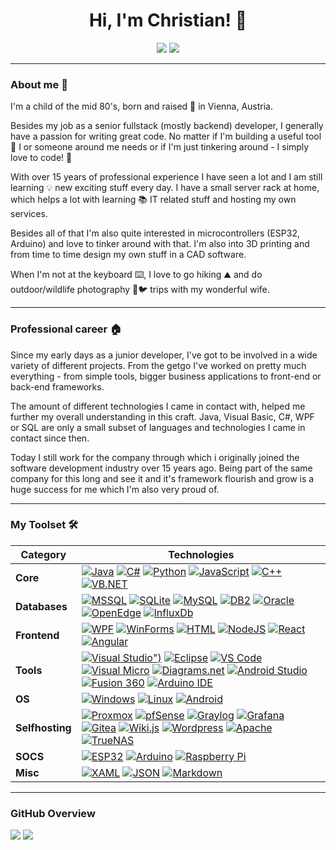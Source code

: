 <h1 align="center">Hi, I'm Christian! 👋</h1>

<!-- Links -->
<p align="center">
  <a href="https://stackoverflow.com/users/19284187/gishan86"><img src="https://img.shields.io/badge/-Gishan86-f48225?style=flat&logo=Stackoverflow&logoColor=white" /></a>
  <a href="https://github.com/Gishan86"><img src="https://img.shields.io/badge/-Gishan86-3a3a3a?style=flat&logo=GitHub&logoColor=white" /></a>
</p>

--------------

<!-- About me -->
<h3>About me 🧔</h3>
<p>
I'm a child of the mid 80's, born and raised 🍼 in Vienna, Austria.

Besides my job as a senior fullstack (mostly backend) developer, I generally have a passion for writing great code.
No matter if I'm building a useful tool 🔨 I or someone around me needs or if I'm just tinkering around - I simply love to code! 💖

With over 15 years of professional experience I have seen a lot and I am still learning 💡 new exciting stuff every day.
I have a small server rack at home, which helps a lot with learning 📚 IT related stuff and hosting my own services.
  
Besides all of that I'm also quite interested in microcontrollers (ESP32, Arduino) and love to tinker around with that.
I'm also into 3D printing and from time to time design my own stuff in a CAD software.

When I'm not at the keyboard ⌨️, I love to go hiking ⛰️ and do outdoor/wildlife photography 📸🐦 trips with my wonderful wife.
</p>

-------------

<!-- Professsional work -->
<h3>Professional career 🏠</h3>
<p>
Since my early days as a junior developer, I've got to be involved in a wide variety of different projects.
From the getgo I've worked on pretty much everything - from simple tools, bigger business applications to front-end or back-end frameworks.

The amount of different technologies I came in contact with, helped me further my overall understanding in this craft.
Java, Visual Basic, C#, WPF or SQL are only a small subset of languages and technologies I came in contact since then.

Today I still work for the company through which i originally joined the software development industry over 15 years ago.
Being part of the same company for this long and see it and it's framework flourish and grow is a huge success for me which I'm also very proud of.
</p>

-------------

<!-- My Capabilities -->
<h3>My Toolset 🛠️</h3>
<p>
  
| **Category** | **Technologies** | 
| - | - | 
|  **Core** | [![Java](https://img.shields.io/static/v1?label=&message=Java&color=5382a1&logo=openjdk&logoColor=FFFFFF "Level: High (15+ years of professional experience)")](https://openjdk.java.net) [![C#](https://img.shields.io/static/v1?label=&message=C%23&logo=csharp&color=239120 "Level: High (15+ years of professional xp, but not as much as Java)")](https://docs.microsoft.com/dotnet/csharp) [![Python](https://img.shields.io/static/v1?label=&message=Python&color=1e4260&logo=python&logoColor=FFFFFF "Level: Medium (Using it for small scripts in my homelab)")](https://www.python.org) [![JavaScript](https://img.shields.io/static/v1?label=&message=JavaScript&color=f7de1e&logo=javascript&logoColor=FFFFFF "Level: Low (Used it here and there)")](https://www.w3schools.com/js/) [![C++](https://img.shields.io/static/v1?label=&message=C%2B%2B&logo=cplusplus&color=00599C "Level: Low (hobby projects / Arduino)")](https://www.w3schools.com/CPP) [![VB.NET](https://img.shields.io/static/v1?label=&message=VB.NET&logo=dotnet&color=9013FE "Level: Medium (Used it professionally some time ago)")](https://docs.microsoft.com/en-us/dotnet/visual-basic/) |
|  **Databases** | [![MSSQL](https://img.shields.io/static/v1?label=&message=MSSQL&color=CC2927&logo=microsoftsqlserver&logoColor=FFFFFF "Level: Medium (both a user and admin professionally)")](https://www.microsoft.com/sql-server) [![SQLite](https://img.shields.io/static/v1?label=&message=SQLite&color=044a63&logo=sqlite&logoColor=FFFFFF "Level: Medium (hobby projects)")](https://www.sqlite.org) [![MySQL](https://img.shields.io/static/v1?label=&message=MySQL&color=00728b&logo=mysql&logoColor=FFFFFF "Level: Medium (hobby projects)")](https://www.mysql.com) [![DB2](https://img.shields.io/static/v1?label=&message=DB2&logo=ibm&color=052FAD "Level: Low (worked with it years ago)")](https://www.ibm.com/products/db2-database) [![Oracle](https://img.shields.io/static/v1?label=&message=Oracle&logo=oracle&color=cc5c4b&logoColor=FFFFFF "Level: Low (Some professional use)")](https://www.oracle.com) [![OpenEdge](https://img.shields.io/static/v1?label=&message=OpenEdge&color=5ce500&logo=progress&logoColor=FFFFFF "Level: Low (A little bit at work)")](https://www.progress.com/openedge) [![InfluxDb](https://img.shields.io/static/v1?label=&message=InfluxDb&color=030a29&logo=influxdb&logoColor=FFFFFF "Level: Low (hobby projects)")](https://www.influxdata.com) |
|  **Frontend** | [![WPF](https://img.shields.io/static/v1?label=&message=WPF&color=1e9ef4&logo=windows&logoColor=FFFFFF "Level: High (professionally and hobby)")](https://docs.microsoft.com/en-us/dotnet/desktop/wpf/?view=netframeworkdesktop-4.8) [![WinForms](https://img.shields.io/static/v1?label=&message=WinForms&color=1e9ef4&logo=windows&logoColor=FFFFFF "Level: Medium (Used it at work a long time ago)")](https://docs.microsoft.com/en-us/dotnet/desktop/winforms/) [![HTML](https://img.shields.io/static/v1?label=&message=Html&color=67b7d6&logo=html5&logoColor=FFFFFF "Level: Medium (hobby projects)")](https://www.w3schools.com/html) [![NodeJS](https://img.shields.io/static/v1?label=&message=NodeJS&color=6da55f&logo=nodedotjs&logoColor=FFFFFF "Level: Low (tinkered with it for hobby projects)")](https://nodejs.org) [![React](https://img.shields.io/static/v1?label=&message=React&color=61dafb&logo=react&logoColor=FFFFFF "Level: Low (tinkered with it for hobby projects)")](https://reactjs.org) [![Angular](https://img.shields.io/static/v1?label=&message=Angular&color=dd0030&logo=angular&logoColor=FFFFFF "Level: Low (tinkered with it for hobby projects)")](https://angular.io) |
|  **Tools** | [![Visual Studio](https://img.shields.io/static/v1?label=&message=Visual%20Studio&color=9013FE&logo=visualstudio&logoColor=FFFFFF "Level: High (most beloved dev environment of mine)")")](https://visualstudio.com) [![Eclipse](https://img.shields.io/static/v1?label=&message=Eclipse&color=433481&logo=eclipse&logoColor=FFFFFF "Level: High (using it professionally for 15+ years)")](https://www.eclipse.org) [![VS Code](https://img.shields.io/static/v1?label=&message=VS%20Code&color=9013FE&logo=visualstudiocode&logoColor=FFFFFF "Level: Medium (begins to grow on me)")](https://code.visualstudio.com) [![Visual Micro](https://img.shields.io/static/v1?label=&message=Visual%20Micro&color=85be43&logo=visualstudio&logoColor=FFFFFF "Level: Low (mostly for hobby projects)")](https://www.visualmicro.com) [![Diagrams.net](https://img.shields.io/static/v1?label=&message=Diagrams.net&color=f08605&logo=diagramsdotnet&logoColor=FFFFFF "Level: Medium (documentation for hobby and professional work)")](https://www.diagrams.net) [![Android Studio](https://img.shields.io/static/v1?label=&message=Android%20Studio&color=3ddc85&logo=androidstudio&logoColor=FFFFFF "Level: Low (used it for hobby projects in the past)")](https://developer.android.com/studio)  [![Fusion 360](https://img.shields.io/static/v1?label=&message=Fusion%20360&color=d1802f&logo=autodesk&logoColor=FFFFFF "Level: Medium (hobby projects / 3D printing)")](https://www.autodesk.de/products/fusion-360) [![Arduino IDE](https://img.shields.io/static/v1?label=&message=Arduino%20IDE&color=008284&logo=arduino&logoColor=FFFFFF "Level: Medium (hobby projects)")](https://www.arduino.cc/en/software) |
|  **OS** | [![Windows](https://img.shields.io/static/v1?label=&message=Windows&color=1e9ef4&logo=windows&logoColor=FFFFFF "Level: High (user, admin for as long as I can think)")](https://www.microsoft.com/windows) [![Linux](https://img.shields.io/static/v1?label=&message=Linux&color=185886&logo=linux&logoColor=FFFFFF "Level: Medium (started using it in my homelab in 2019)")](https://www.linux.org) [![Android](https://img.shields.io/static/v1?label=&message=Android&color=9fbe37&logo=android&logoColor=FFFFFF "Level: High (had mostly Android phones in the past)")](https://www.android.com) |
|  **Selfhosting** | [![Proxmox](https://img.shields.io/static/v1?label=&message=Proxmox&color=e56f00&logo=proxmox&logoColor=FFFFFF "Level: Medium (using it in my homelab)")](https://www.proxmox.com) [![pfSense](https://img.shields.io/static/v1?label=&message=pfSense&color=070263&logo=pfsense&logoColor=FFFFFF "Level: Medium (using it in my homelab with all sorts of additional packages)")](https://www.pfsense.org) [![Graylog](https://img.shields.io/static/v1?label=&message=Graylog&color=FF3633&logo=graylog&logoColor=FFFFFF "Level: Low (tried it some time ago)")](https://www.graylog.org) [![Grafana](https://img.shields.io/static/v1?label=&message=Grafana&color=f2771f&logo=grafana&logoColor=FFFFFF "Level: Medium (using it in my homelab)")](https://grafana.com) [![Gitea](https://img.shields.io/static/v1?label=&message=Gitea&color=609926&logo=gitea&logoColor=FFFFFF "Level: Medium (using it in my homelab)")](https://gitea.io) [![Wiki.js](https://img.shields.io/static/v1?label=&message=Wiki.js&color=b7e0f7&logo=wikidotjs&logoColor=FFFFFF "Level: Medium (using it as knowledgebase and documentation plattform in my homelab)")](https://js.wiki) [![Wordpress](https://img.shields.io/static/v1?label=&message=Wordpress&color=0074aa&logo=wordpress&logoColor=FFFFFF "Level: Low (tried it in the past)")](https://wordpress.org) [![Apache](https://img.shields.io/static/v1?label=&message=Apache&color=832777&logo=apache&logoColor=FFFFFF "Level: Low (tinkered with it in the past)")](https://www.apache.org) [![TrueNAS](https://img.shields.io/static/v1?label=&message=TrueNAS&color=0095d5&logo=truenas&logoColor=FFFFFF "Level: Medium (tinkered with it in the past)")](https://www.truenas.com) |
|  **SOCS** | [![ESP32](https://img.shields.io/static/v1?label=&message=ESP32&color=e7352c&logo=espressif&logoColor=FFFFFF "Level: Medium (hobby projects)")](https://www.espressif.com/en/products/socs/esp32) [![Arduino](https://img.shields.io/static/v1?label=&message=Arduino&color=008284&logo=arduino&logoColor=FFFFFF "Level: Medium (hobby projects)")](https://www.arduino.cc) [![Raspberry Pi](https://img.shields.io/static/v1?label=&message=Raspberry%20Pi&color=cd2356&logo=raspberrypi&logoColor=FFFFFF "Level: Medium (hobby projects)")](https://www.raspberrypi.com) |
|  **Misc** | [![XAML](https://img.shields.io/static/v1?label=&message=XAML&logo=xaml&color=0C54C2 "Level: Medium (professional & hobby projects)")](https://docs.microsoft.com/dotnet/desktop/wpf/xaml) [![JSON](https://img.shields.io/static/v1?label=&message=JSON&color=424242&logo=json&logoColor=FFFFFF "Level: Medium (professional & hobby projects)")](https://www.json.org/) [![Markdown](https://img.shields.io/static/v1?label=&message=Markdown&color=000000&logo=markdown&logoColor=FFFFFF "Level: Medium (hobby projects)")](https://markdownguide.org) |
</p>

--------------

<h3>GitHub Overview</h3>
<p>
  <img src="https://github-readme-stats.vercel.app/api/top-langs?username=Gishan86&theme=dark&hide_border=true&bg_color=#000000"/>
  <img src="https://github-readme-stats.vercel.app/api?username=Gishan86&show_icons=true&theme=dark&hide_border=true&bg_color=#000000"/>
</p>

<!--
Repo Highlights
<img src="https://github-readme-stats.vercel.app/api/pin/?username=zluvsand&repo=github_profile"/>

- 🔭 I’m currently working on 
- 🌱 I’m currently learning a lot of new tech stuff
- 💬 Ask me about ...
- 📫 How to reach me: ...
-->
